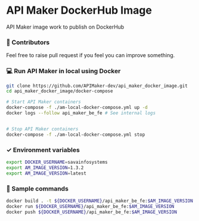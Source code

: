 # API Maker DockerHub Image
API Maker image work to publish on DockerHub


### 🙋 Contributors
Feel free to raise pull request if you feel you can improve something.


### 💻 Run API Maker in local using Docker
```sh
git clone https://github.com/APIMaker-dev/api_maker_docker_image.git
cd api_maker_docker_image/docker-compose

# Start API Maker containers
docker-compose -f ./am-local-docker-compose.yml up -d
docker logs --follow api_maker_be_fe # See internal logs


# Stop API Maker containers
docker-compose -f ./am-local-docker-compose.yml stop
```


### ✓ Environment variables
```sh
export DOCKER_USERNAME=savainfosystems
export AM_IMAGE_VERSION=1.3.2
export AM_IMAGE_VERSION=latest
```


### 💠 Sample commands
```sh
docker build . -t ${DOCKER_USERNAME}/api_maker_be_fe:$AM_IMAGE_VERSION --platform linux/amd64
docker run ${DOCKER_USERNAME}/api_maker_be_fe:$AM_IMAGE_VERSION
docker push ${DOCKER_USERNAME}/api_maker_be_fe:$AM_IMAGE_VERSION
```
